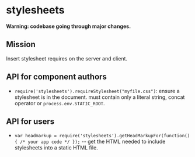 # stylesheets

**Warning: codebase going through major changes.**

## Mission

Insert stylesheet requires on the server and client.

## API for component authors

  * `require('stylesheets').requireStylesheet("myfile.css")`: ensure a stylesheet is in the document. must contain only a literal string, concat operator or `process.env.STATIC_ROOT`.

## API for users

  * `var headmarkup = require('stylesheets').getHeadMarkupFor(function() { /* your app code */ });` -- get the HTML needed to include stylesheets into a static HTML file.

